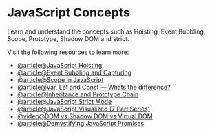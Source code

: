# JavaScript Concepts

Learn and understand the concepts such as Hoisting, Event Bubbling, Scope, Prototype, Shadow DOM and strict.

Visit the following resources to learn more:

- [@article@JavaScript Hoisting](https://developer.mozilla.org/en-US/docs/Glossary/Hoisting)
- [@article@Event Bubbling and Capturing](https://javascript.info/bubbling-and-capturing)
- [@article@Scope in JavaScript](https://developer.mozilla.org/en-US/docs/Glossary/Scope)
- [@article@Var, Let and Const — Whats the difference?](https://www.freecodecamp.org/news/var-let-and-const-whats-the-difference/)
- [@article@Inheritance and Prototype Chain](https://developer.mozilla.org/en-US/docs/Web/JavaScript/Inheritance_and_the_prototype_chain)
- [@article@JavaScript Strict Mode](https://developer.mozilla.org/en-US/docs/Web/JavaScript/Reference/Strict_mode)
- [@article@JavaScript Visualized (7 Part Series)](https://dev.to/lydiahallie/javascript-visualized-event-loop-3dif)
- [@video@DOM vs Shadow DOM vs Virtual DOM](https://www.youtube.com/watch?v=7Tok22qxPzQ)
- [@article@Demystifying JavaScript Promises](https://blog.greenroots.info/series/javascript-promises)
